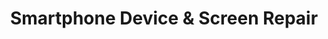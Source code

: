 ---
title: "Smartphone Device & Screen Repair"
url: /cresco/smartphone-device-and-screen-repair/
shop: mobile phone
---